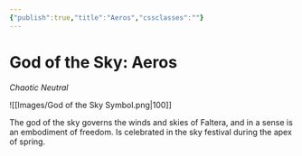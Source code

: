 ```yaml
---
{"publish":true,"title":"Aeros","cssclasses":""}
---
```


# God of the Sky: Aeros
*Chaotic Neutral*

![[Images/God of the Sky Symbol.png|100]]

The god of the sky governs the winds and skies of Faltera, and in a sense is an embodiment of freedom. 
Is celebrated in the sky festival during the apex of spring. 